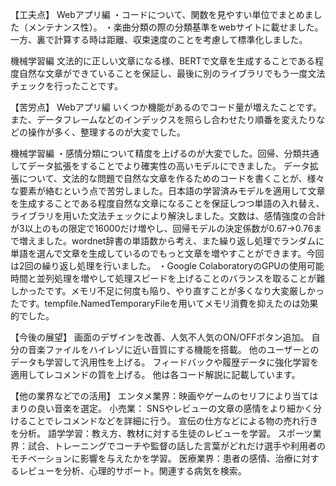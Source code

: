 【工夫点】
Webアプリ編
・コードについて、関数を見やすい単位でまとめました（メンテナンス性）。
・楽曲分類の際の分類基準をwebサイトに載せました。一方、裏で計算する時は距離、収束速度のことを考慮して標準化しました。

機械学習編
文法的に正しい文章になる様、BERTで文章を生成することである程度自然な文章ができていることを保証し、最後に別のライブラリでもう一度文法チェックを行ったことです。

【苦労点】
Webアプリ編
いくつか機能があるのでコード量が増えたことです。
また、データフレームなどのインデックスを照らし合わせたり順番を変えたりなどの操作が多く、整理するのが大変でした。

機械学習編
・感情分類について精度を上げるのが大変でした。回帰、分類共通してデータ拡張をすることでより確実性の高いモデルにできました。
データ拡張について、文法的な問題で自然な文章を作るためのコードを書くことが、様々な要素が絡むという点で苦労しました。日本語の学習済みモデルを適用して文章を生成することである程度自然な文章になることを保証しつつ単語の入れ替え、ライブラリを用いた文法チェックにより解決しました。文数は、感情強度の合計が3以上のもの限定で16000だけ増やし、回帰モデルの決定係数が0.67→0.76まで増えました。wordnet辞書の単語数から考え、また繰り返し処理でランダムに単語を選んで文章を生成しているのでもっと文章を増やすことができます。今回は2回の繰り返し処理を行いました。
・Google ColaboratoryのGPUの使用可能時間と並列処理を増やして処理スピードを上げることのバランスを取ることが難しかったです。メモリ不足に何度も陥り、やり直すことが多くなり大変厳しかったです。tempfile.NamedTemporaryFileを用いてメモリ消費を抑えたのは効果的でした。

【今後の展望】
画面のデザインを改善、人気不人気のON/OFFボタン追加。
自分の音楽ファイルをハイレゾに近い音質にする機能を搭載。
他のユーザーとのデータも学習して汎用性を上げる。
フィードバックや履歴データに強化学習を適用してレコメンドの質を上げる。
他は各コード解説に記載しています。

【他の業界などでの活用】
エンタメ業界：映画やゲームのセリフにより当てはまりの良い音楽を選定。
小売業：
SNSやレビューの文章の感情をより細かく分けることでレコメンドなどを詳細に行う。
宣伝の仕方などによる物の売れ行きを分析。
語学学習：教え方、教材に対する生徒のレビューを学習。
スポーツ業界：試合、トレーニングでコーチや監督の話した言葉がどれだけ選手や利用者のモチベーションに影響を与えたかを学習。
医療業界：患者の感情、治療に対するレビューを分析、心理的サポート。関連する病気を検索。
